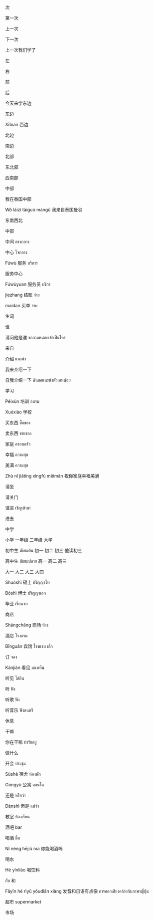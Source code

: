 
次

第一次

上一次

下一次

上一次我们学了

左

右

前

后

今天来学东边

东边

Xībian
西边

北边

南边

北部

东北部

西南部

中部

我在泰国中部

Wǒ láizì tàiguó màngǔ
我来自泰国曼谷

东南西北

中部

中间 ตรงกลาง

中心 ใจกลาง

Fúwù
服务 บริการ

服务中心

Fúwùyuan
服务员 บริกร

jiezhang
结账 จ่าย

maidan
买单 จ่าย

生词

谁

请问他是谁  ขอถามหน่อยเข้าเป็นใคร

来自

介绍 แนะนำ

我来介绍一下 

自我介绍一下 ฉันขอแนะนำตัวเอหน่อย

学习

Péixùn
培训 อบรม

Xuéxiào
学校

买东西 ซื้อของ

卖东西 ขายของ

家庭 ครอบครัว

幸福 ความสุข

美满 ความสุข

Zhù nǐ jiātíng xìngfú měimǎn
祝你家庭幸福美满

请坐 

请关门

请进  เชิญเข้ามา

进去

中学

小学
一年级 二年级
大学

初中生  มัธยมต้น
初一 初二 初三
他读初三

高中生  มัธยมปลาย
高一 高二 高三

大一
大二
大三
大四

Shuòshì
硕士 ปริญญาโท

Bóshì
博士 ปริญญาเอก

毕业 เรียนจบ

商店

Shāngchǎng
商场  ห้าง

酒店  โรงแรม

Bīnguǎn
宾馆  โรงแรม เล็ก

订 จอง

Kànjiàn
看见 มองเห็น

听见 ได้ยิน

听  ฟัง

听歌  ฟัง

听音乐  ฟังดนตรี

休息 

干嘛

你在干嘛  ทำรัยอยู่

做什么

开会 ประชุม

Sùshè
宿舍 ห้องพัก

Gōngyù
公寓  คอนโด

还是 หรือว่า

Dànshì
但是  แต่ว่า

教室 ห้องเรียน

酒吧 bar

喝酒 ดื่ม

Nǐ néng hējiǔ ma
你能喝酒吗

喝水

Hē yǐnliào
喝饮料

กับ
和

Fāyīn hé rìyǔ yǒudiǎn xiàng
发音和日语有点像 การออกเสียงคล้ายกับภาษาญี่ปุ่น

超市 supermarket

市场 




